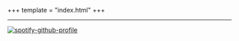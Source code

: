 +++
template = "index.html"
+++

---
[![spotify-github-profile](https://spotify-github-profile.kittinanx.com/api/view?uid=317kfju32mx73cfeetpyolglyg7u&cover_image=true&theme=natemoo-re&show_offline=false&background_color=41448b&interchange=false&bar_color=4e6cb1&bar_color_cover=true)](https://spotify-github-profile.kittinanx.com/api/view?uid=317kfju32mx73cfeetpyolglyg7u&redirect=true)